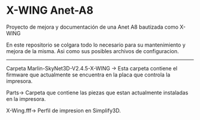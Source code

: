 # X-WING Anet-A8
Proyecto de mejora y documentación de una Anet A8 bautizada como X-WING

En este repositorio se colgara todo lo necesario para su mantenimiento
y mejora de la misma. Asi como sus posibles archivos de configuracion.
______________________________________________________________________________________________

Carpeta Marlin-SkyNet3D-V2.4.5-X-WING -> Esta carpeta contiene el firmware
que actualmente se encuentra en la placa que controla la impresora.

Parts-> Carpeta que contiene las piezas que estan actualmente instaladas en la
impresora.

X-Wing.fff-> Perfil de impresion en Simplify3D.
